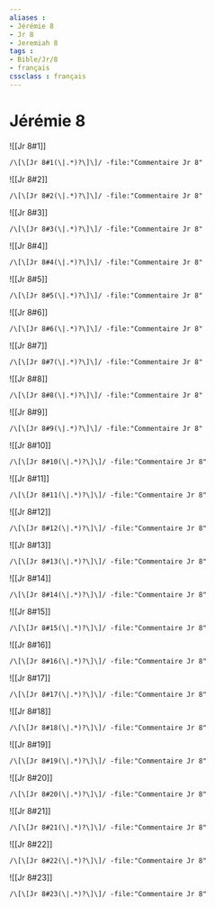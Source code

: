 ```yaml
---
aliases : 
- Jérémie 8
- Jr 8
- Jeremiah 8
tags : 
- Bible/Jr/8
- français
cssclass : français
---
```


# Jérémie 8

![[Jr 8#1]]

```query
/\[\[Jr 8#1(\|.*)?\]\]/ -file:"Commentaire Jr 8"
```

![[Jr 8#2]]

```query
/\[\[Jr 8#2(\|.*)?\]\]/ -file:"Commentaire Jr 8"
```

![[Jr 8#3]]

```query
/\[\[Jr 8#3(\|.*)?\]\]/ -file:"Commentaire Jr 8"
```

![[Jr 8#4]]

```query
/\[\[Jr 8#4(\|.*)?\]\]/ -file:"Commentaire Jr 8"
```

![[Jr 8#5]]

```query
/\[\[Jr 8#5(\|.*)?\]\]/ -file:"Commentaire Jr 8"
```

![[Jr 8#6]]

```query
/\[\[Jr 8#6(\|.*)?\]\]/ -file:"Commentaire Jr 8"
```

![[Jr 8#7]]

```query
/\[\[Jr 8#7(\|.*)?\]\]/ -file:"Commentaire Jr 8"
```

![[Jr 8#8]]

```query
/\[\[Jr 8#8(\|.*)?\]\]/ -file:"Commentaire Jr 8"
```

![[Jr 8#9]]

```query
/\[\[Jr 8#9(\|.*)?\]\]/ -file:"Commentaire Jr 8"
```

![[Jr 8#10]]

```query
/\[\[Jr 8#10(\|.*)?\]\]/ -file:"Commentaire Jr 8"
```

![[Jr 8#11]]

```query
/\[\[Jr 8#11(\|.*)?\]\]/ -file:"Commentaire Jr 8"
```

![[Jr 8#12]]

```query
/\[\[Jr 8#12(\|.*)?\]\]/ -file:"Commentaire Jr 8"
```

![[Jr 8#13]]

```query
/\[\[Jr 8#13(\|.*)?\]\]/ -file:"Commentaire Jr 8"
```

![[Jr 8#14]]

```query
/\[\[Jr 8#14(\|.*)?\]\]/ -file:"Commentaire Jr 8"
```

![[Jr 8#15]]

```query
/\[\[Jr 8#15(\|.*)?\]\]/ -file:"Commentaire Jr 8"
```

![[Jr 8#16]]

```query
/\[\[Jr 8#16(\|.*)?\]\]/ -file:"Commentaire Jr 8"
```

![[Jr 8#17]]

```query
/\[\[Jr 8#17(\|.*)?\]\]/ -file:"Commentaire Jr 8"
```

![[Jr 8#18]]

```query
/\[\[Jr 8#18(\|.*)?\]\]/ -file:"Commentaire Jr 8"
```

![[Jr 8#19]]

```query
/\[\[Jr 8#19(\|.*)?\]\]/ -file:"Commentaire Jr 8"
```

![[Jr 8#20]]

```query
/\[\[Jr 8#20(\|.*)?\]\]/ -file:"Commentaire Jr 8"
```

![[Jr 8#21]]

```query
/\[\[Jr 8#21(\|.*)?\]\]/ -file:"Commentaire Jr 8"
```

![[Jr 8#22]]

```query
/\[\[Jr 8#22(\|.*)?\]\]/ -file:"Commentaire Jr 8"
```

![[Jr 8#23]]

```query
/\[\[Jr 8#23(\|.*)?\]\]/ -file:"Commentaire Jr 8"
```

